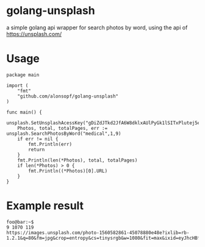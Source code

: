 # golang-unsplash
a simple golang api wrapper for search photos by word, using the api of https://unsplash.com/

# Usage
```golang
package main

import (
	"fmt"
	"github.com/alonsopf/golang-unsplash"
)

func main() {
    unsplash.SetUnsplashAcessKey("gDiZdJTkd2JfA6W8dklxAUlPyGk1lSITxPlutej5eAA")
    Photos, total, totalPages, err := unsplash.SearchPhotosByWord("medical",1,9)
    if err != nil {
    	fmt.Println(err)
    	return
    }
    fmt.Println(len(*Photos), total, totalPages)
    if len(*Photos) > 0 {
    	fmt.Println((*Photos)[0].URL)	
    }   
}
```
# Example result

```console
foo@bar:~$ 
9 1070 119
https://images.unsplash.com/photo-1560582861-45078880e48e?ixlib=rb-1.2.1&q=80&fm=jpg&crop=entropy&cs=tinysrgb&w=1080&fit=max&ixid=eyJhcHBfaWQiOjE3MDg1MX0
```
